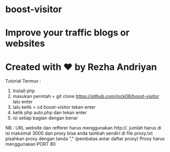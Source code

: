 # boost-visitor
Improve your traffic blogs or websites
======================================
Created with ♥ by Rezha Andriyan
======================================
Tutorial Termux : 
1. Install php
2. masukan perintah = git clone https://github.com/jnck08/boost-visitor lalu enter
3. lalu ketik = cd boost-visitor tekan enter
4. ketik php auto.php dan tekan enter
5. isi setiap bagian dengan benar

NB : 
URL website dan refferer harus menggunakan http://.
jumlah harus di isi maksimal 3000 dan proxy bisa anda tambah sendiri di file proxy.txt
pisahkan proxy dengan tanda "," (pembatas antar daftar proxy)
Proxy harus menggunakan PORT 80
